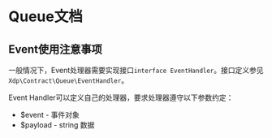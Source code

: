 # Queue文档

## Event使用注意事项

一般情况下，Event处理器需要实现接口`interface EventHandler`。接口定义参见`Xdp\Contract\Queue\EventHandler`。

Event Handler可以定义自己的处理器，要求处理器遵守以下参数约定：

* $event - 事件对象
* $payload - string 数据